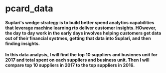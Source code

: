 # pcard_data
#### Suplari's wedge strategy is to build better spend analytics capabilities that leverage machine learning rto deliver customer insights. HOwever, the day to day work in the early days involves helping customers get data out of their financial systmes, getting that data into Suplari, and then finding insights. 

#### In this data analysis, I will find the top 10 suppliers and businnes unit for 2017 and total spent on each suppliers and business unit. Then I will compare top 10 suppliers in 2017 to the top suppliers in 2016.
